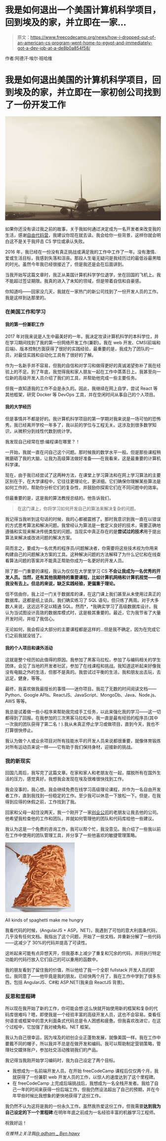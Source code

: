 # 我是如何退出一个美国计算机科学项目，回到埃及的家，并立即在一家…

> 原文：<https://www.freecodecamp.org/news/how-i-dropped-out-of-an-american-cs-program-went-home-to-egypt-and-immediately-got-a-dev-job-at-a-de8b0a854f58/>

作者:阿德汗·埃尔·班哈维

# 我是如何退出美国的计算机科学项目，回到埃及的家，并立即在一家初创公司找到了一份开发工作

![056dv1z02zzTeClJtgBFQkUekmB6RlO-9QmJ](img/0b398ea66c8498c462ccf28fb37d150a.png)

如果你还没有读过我之前的故事，关于我如何通过决定成为一名开发者来改变我的生活，感谢[自由代码营](https://www.freecodecamp.org/news/how-i-dropped-out-of-an-american-cs-program-went-home-to-egypt-and-immediately-got-a-dev-job-at-a-de8b0a854f58/undefined)，我建议你现在就去读。我会给你一些背景，这样你就会明白这不是关于我抨击 CS 学位或承认失败。

2016 年，我已经在一份没有真正挑战或满足我的工作中工作了一年。没有激情、爱或生活目标，我感到失落和沮丧。那段人生毫无疑问是我经历过的最低谷最黑暗的时光。虽然今年我已经很接近了，但是我还是会在后面讲到。

当我开始写这篇文章时，我正从美国计算机科学学位退学，坐在回国的飞机上。我不能超过签证期限。我真的进入了未知的领域，但是带着自信和自豪感。

你知道吗——回家没几天，我就在一家热门的新公司找到了一份开发人员的工作。我是这样到达那里的。

### 在美国工作和学习

#### 我的第一份兼职工作

2017 年对我来说是人生中最美好的一年。我决定攻读计算机科学的本科学位，并在学习期间找到了我的第一份网络开发工作(兼职)。我在 web 开发、CMS(前端和后端)、版本控制方面获得了很好的实践经验，最重要的是，我成为了团队的一员，对最佳实践和自动化工具有了很好的了解。

作为一名新手并不容易，但我的自信和对学习和做得更好的真诚渴望弥补了我在经验上的不足。到了年底，我觉得我和家人朋友一起在工作中蒸蒸日上。我甚至向一位新的高级开发人员介绍了我们的工具，并帮助他完成一些主要任务。

但我一直知道我的工作不会是永久的。因此，我继续在网上自学，尝试 React 等其他框架，研究 Docker 等 DevOps 工具，并在空闲时间从事自己的个人项目。

#### 我的大学经历

但是事情并不都是好的。我计算机科学项目的第一学期对我来说是一场可怕的恐怖秀。我已经离开学校一年多了，我以前的学位与工程无关。这涉及到很多数学知识，从微积分到线性代数到统计学。

我发现自己经常在想:编程课在哪里？！

一开始，我就一直在问自己这个问题。那时候我的数学水平一般。但是那些课程稍微磨砺了我的大脑，让我为高级算法做好准备——在我看来，这是最重要的计算机科学课。

现在，由于我已经尝试了这两种方法，在课堂上学习算法和在网上学习算法的主要区别在于，在大学课程中，它往往更理论化，更详细。它们确保你理解某些算法是如何工作的，帮助你分析它们的复杂性，并鼓励你探索它们在不同问题中的效率。

但最重要的是，这是我的算法教授总结的。他告诉我们，

> 在这门课上，你将学习如何开发自己的算法来解决复杂的问题。

我记得当我听到这句话的时候，我的心都被震撼了。那时我意识到我一直在以错误的方式思考算法和解决问题。我曾经认为算法是一套定义良好的技术，需要正确地遵循和实现来解决传统类型的问题。当现实中真正存在的是**尝试过的技术**用于提出算法来解决或改进问题的解决方案。

简而言之，要成为一名优秀的程序员/问题解决者，你需要将这些技术视为你用来构建自己的问题解决方案的工具。这种解决问题的方法解释了为什么记忆和在线查看算法问题的答案并不能真正帮助你成为一名更好的开发人员。

除了那一门重要的课程，我认为仅仅在大学里学习 CS **不会让我成为一名优秀的开发人员。当然，还有其他我期待的重要课程，比如计算机网络和计算机视觉——但我没有去上。但总的来说，缺乏实践经验，更偏重于理论。**

信不信由你，我上过一门关于数据库的课，在这门课上我们甚至从未使用过真正的数据库。这都是纸上谈兵。我们确实练习了 SQL 语句，但只练了两周。对于大多数人来说，这远远不足以精通 SQL。然而*，*我确实学习了高级数据库设计。我认为当试图设计高效的数据库模式时，这是极其重要的。最近，它为我节省了大量开发时间，并给了我信心。

无论如何，我会假设大部分的主要课程都是这样的…但是我不确定，因为在完成它们之前我就没钱了。

#### 我的个人项目和课外活动

这就是整个经历如此值得的原因。我参加了黑客马拉松，参加了与编码相关的学生团体，会见了当地的开发者社区，参加了在线课程和挑战。我知道这听起来好像我没有电脑之外的生活，但那不是真的。我尝试过平衡的生活，我和朋友出去玩，去远足，健身，等等。

最终，我喜欢做我最擅长的事情——迷你项目。我花了无数的时间阅读文档——Python、Google APIs、ReactJS、JavaScript、MongoDb、Java、Node.js、AWS 等等。

我总是试着做一些小程序来帮助我完成手工任务，以此来强化我的学习——这一切都得到了回报。在我参加的三次黑客马拉松中，我一直是最有经验的程序员(其中一次我的团队获得了第二名！).我从未真正停止学习或做项目，直到今天，我也不打算很快停止。

我认为做个人或业余项目对所有技能水平的开发人员来说都很重要，就像体育锻炼对所有运动员来说一样——它有助于我们保持身材，迎接新的挑战。

### 我的新现实

回国几周后，我写完了这篇文章。在家和家人和老朋友在一起，摆脱所有在国外生活的压力，感觉真好。我想我会发现在埃及很难很快找到工作。

我会没事的，我心想。我会继续免费在线学习高级理论课程，并作为一名自由开发者工作，直到我找到一份稳定的工作。至少我可以休息一下放松一下。但是，在我得到应得的休假之前，工作找到了我。

回家和父母一起住没两天，我一个刚开了一家[创业公司](http://www.chatour.tips)的老朋友让我去他的公司。他希望我检查他的工作和团队，并就如何管理他的团队和代码库给他一些建议。

我认为这是一个免费的咨询工作，我可以帮个忙，我没意见。我介绍了一些我以前在工作中使用的团队管理工具，并分享了一些他喜欢的敏捷管理策略。

![Qn9MajXa92PKS5UAWBKMxdRMm7cpj0I3ij8Z](img/60b3c8bbf14603b3f8e7bfb206ae9022.png)

All kinds of spaghetti make me hungry

我看代码的时候，(AngularJS + ASP。NET)，我遇到了可怕的意大利面条代码，几乎没有任何文档。我指出了这个问题，开始了一些文档，并重新分解了一些代码——这减少了 30%的代码并提高了可读性。

这听起来可能有点异想天开，但我基本上减少了重复和冗余的代码，并将执行特定功能的代码行放入它们自己的可以重用的函数中。

我的朋友看到了留住我的价值，所以他给了我一个全职 fullstack 开发人员的职位。我同意了——他毕竟是我的朋友。已经快两个月了，我在工作中学到了很多东西，包括 AngularJS、C#和 ASP.NET(我来自 ReactJS 背景)。

### 反思和里程碑

所以现在我开始了新的工作，你可能会想:这么快就开始使用新的框架和复杂的代码库很难吗？嗯，即使我是一个经验丰富的高级开发人员，这也不会容易。查看任何语言或框架中的意大利面条式代码总是令人困惑和疲惫。但我喜欢改进它，在这个过程中，它加强了我对棱角和。NET 框架。

我认为自己很幸运，因为埃及的初创企业正蓬勃发展，就像美国一样。我在工作中要戴不同的帽子，所以我并不总是在做开发和编码。我可以帮助制定营销策略，管理社交媒体账户，参加社交活动推销我们的产品。

我记得当我刚开始学习编码时，我为自己设定了两个目标。

*   我想成为一名前端开发人员。在开始 freeCodeCamp 课程后仅仅两个月，我就获得了一份兼职 web 开发人员的工作，以惊人的速度达到了这个里程碑。
*   在 freeCodeCamp 上完成后端挑战后，我想成为一名全栈开发者。我给了自己一年的时间来获得一份后端工作，但我仍然设法超出了自己的预期，并在今年早些时候比我想象的更快地获得了这份工作。

我仍然不认为这将是我的一份永久工作。虽然我热爱这份工作，但我需要**达到我为自己设定的下一个里程碑**:在明年年底之前成为一名经验丰富的机器学习工程师。

祝我好运！

*在推特上关注我[@ adham _ Ben hawy](https://twitter.com/adham_benhawy)*